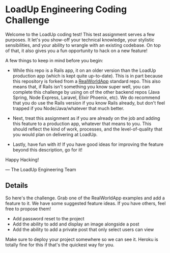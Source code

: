 # LoadUp Engineering Coding Challenge

Welcome to the LoadUp coding test! This test assignment serves a few purposes.
It let's you show-off your technical knowledge, your stylistic sensibilities, and
your ability to wrangle with an existing codebase. On top of that, it also gives you
a fun opportunity to hack on a new feature!

A few things to keep in mind before you begin:

- While this repo is a Rails app, it on an older version than the LoadUp production
  app (which is kept quite up-to-date). This is in part because this repository is
  forked from a [RealWorldApp](https://github.com/gothinkster/realworld) standard repo.
  This also means that, if Rails isn't something you know super well, you can complete
  this challenge by using on of the other backend repos (Java Spring, Node Express,
  Laravel, Elixir Phoenix, etc). We do recommend that you do use the Rails version if
  you know Rails already, but don't feel trapped if you Node/Java/whatever that much
  better.

- Next, treat this assignment as if you are already on the job and adding this feature
  to a production app, whatever that means to you. This should reflect the kind of work,
  processes, and the level-of-quality that you would plan on delivering at LoadUp.

- Lastly, have fun with it! If you have good ideas for improving the feature beyond
  this description, go for it!

Happy Hacking!

— The LoadUp Engineering Team

## Details
So here's the challenge. Grab one of the RealWorldApp examples and add a feature to it. We have some
suggested feature ideas. If you have others, feel free to propose them!

* Add password reset to the project
* Add the ability to add and display an image alongside a post
* Add the ability to add a private post that only select users can view

Make sure to deploy your project somewhere so we can see it. Heroku is totally fine for this
if that's the quickest way for you. 
